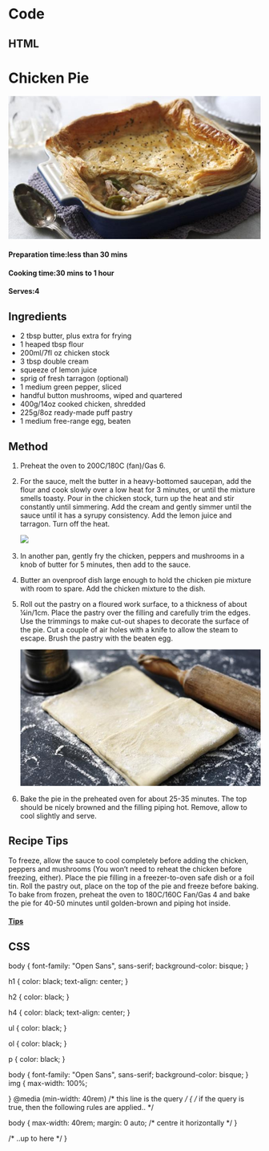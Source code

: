# Code

## HTML
<!DOCTYPE html>
<html>
<head>
<meta charset="utf-8">
<title>Untitled Document.md</title>
  <link rel="stylesheet" type="text/css" href="style.css">
  <link rel="stylesheet" href="normalize.css">
<style></style>
  
</head>
  
<body id="preview">
<h1><a id="Chicken_Pie_0"></a>Chicken Pie</h1>
  
  
  <img src="https://raw.githubusercontent.com/peymanmola1/my-recipe/master/chickenpie_80250_16x9.jpg" alt="This is chicken pie">

  
<h4><a id="Preparation_timeless_than_30_mins_4"></a>Preparation time:less than 30 mins</h4>
  
<h4><a id="Cooking_time30_mins_to_1_hour_5"></a>Cooking time:30 mins to 1 hour</h4>
<h4><a id="Serves4_6"></a>Serves:4</h4>
<h2><a id="Ingredients_8"></a>Ingredients</h2>
  
<ul>
  <li>2 tbsp butter, plus extra for frying</li>
  <li>1 heaped tbsp flour</li>
  <li>200ml/7fl oz chicken stock</li>
  <li>3 tbsp double cream</li>
  <li>squeeze of lemon juice</li>
  <li>sprig of fresh tarragon (optional)</li>
  <li>1 medium green pepper, sliced</li>
  <li>handful button mushrooms, wiped and quartered</li>
  <li>400g/14oz cooked chicken, shredded</li>
  <li>225g/8oz ready-made puff pastry</li>
  <li>1 medium free-range egg, beaten</li>
</ul>
<h2><a id="Method_21"></a>Method</h2>
<ol>
  <li>
    <p>Preheat the oven to 200C/180C (fan)/Gas 6.</p>
  </li>
  <li>
    <p>For the sauce, melt the butter in a heavy-bottomed saucepan, add the flour and cook slowly over a low heat for 3 minutes, or until the mixture smells toasty. Pour in the chicken stock, turn up the heat and stir constantly until simmering. Add the cream and gently simmer until the sauce until it has a syrupy consistency. Add the lemon juice and tarragon. Turn off the heat.</p>
  </li>
  <img src="http://www.bunkycooks.com/wp-content/uploads/2011/02/Melting-butter-in-pan.jpg">
  <li>
    <p>In another pan, gently fry the chicken, peppers and mushrooms in a knob of butter for 5 minutes, then add to the sauce.</p>
  </li>
  <li>
    <p>Butter an ovenproof dish large enough to hold the chicken pie mixture with room to spare. Add the chicken mixture to the dish.</p>
  </li>
  <li>
    <p>Roll out the pastry on a floured work surface, to a thickness of about ¼in/1cm. Place the pastry over the filling and carefully trim the edges. Use the trimmings to make cut-out shapes to decorate the surface of the pie. Cut a couple of air holes with a knife to allow the steam to escape. Brush the pastry with the beaten egg.</p>
  </li>
  <img src="https://raw.githubusercontent.com/peymanmola1/my-recipe/master/how_to_make_puff_pastry_65905_16x9.jpg">
  <li>
    <p>Bake the pie in the preheated oven for about 25-35 minutes. The top should be nicely browned and the filling piping hot. Remove, allow to cool slightly and serve.</p>
  </li>
</ol>
<h2><a id="Recipe_Tips_34"></a>Recipe Tips</h2>
<p>To freeze, allow the sauce to cool completely before adding the chicken, peppers and mushrooms (You won’t need to reheat the chicken before freezing, either). Place the pie filling in a freezer-to-oven safe dish or a foil tin. Roll the pastry out, place on the top of the pie and freeze before baking. To bake from frozen, preheat the oven to 180C/160C Fan/Gas 4 and bake the pie for 40-50 minutes until golden-brown and piping hot inside.</p>
  <h4>
    <a href="https://www.jusrol.co.uk/pastry-tips/how-to-roll-puff-pastry">Tips</a></h4>
</body></html>

## CSS
body {
  font-family: "Open Sans", sans-serif;
  background-color: bisque;
}

h1 {
 color: black;
  text-align: center;
}

h2 {
  color: black;
}

h4 {
  color: black;
  text-align: center; 
}

ul {
  color: black;
}

ol {
  color: black;
}

p {
  color: black;
}

body {
  font-family: "Open Sans", sans-serif;
  background-color: bisque;
}
img {
  max-width: 100%;

}
@media (min-width: 40rem) /* this line is the query */
{
  /* if the query is true, then the following rules are applied.. */

  body 
  {
    max-width: 40rem;
    margin: 0 auto; /* centre it horizontally */
  }

  /* ..up to here */
}
